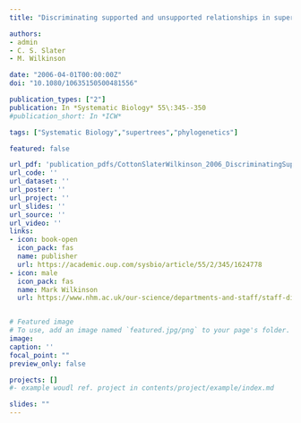 ```yaml
---
title: "Discriminating supported and unsupported relationships in supertrees using triplets"

authors:
- admin
- C. S. Slater
- M. Wilkinson

date: "2006-04-01T00:00:00Z"
doi: "10.1080/10635150500481556"

publication_types: ["2"]
publication: In *Systematic Biology* 55\:345--350
#publication_short: In *ICW*

tags: ["Systematic Biology","supertrees","phylogenetics"]

featured: false

url_pdf: 'publication_pdfs/CottonSlaterWilkinson_2006_DiscriminatingSupportedAndUnsupportedRelationshipsInSupertreesUsingTriplets_SystematicBiology.pdf'
url_code: ''
url_dataset: ''
url_poster: ''
url_project: ''
url_slides: ''
url_source: ''
url_video: ''
links:
- icon: book-open
  icon_pack: fas
  name: publisher
  url: https://academic.oup.com/sysbio/article/55/2/345/1624778
- icon: male
  icon_pack: fas
  name: Mark Wilkinson
  url: https://www.nhm.ac.uk/our-science/departments-and-staff/staff-directory/mark-wilkinson.html


# Featured image
# To use, add an image named `featured.jpg/png` to your page's folder.
image:
caption: ''
focal_point: ""
preview_only: false

projects: []
#- example woudl ref. project in contents/project/example/index.md

slides: ""
---
```

